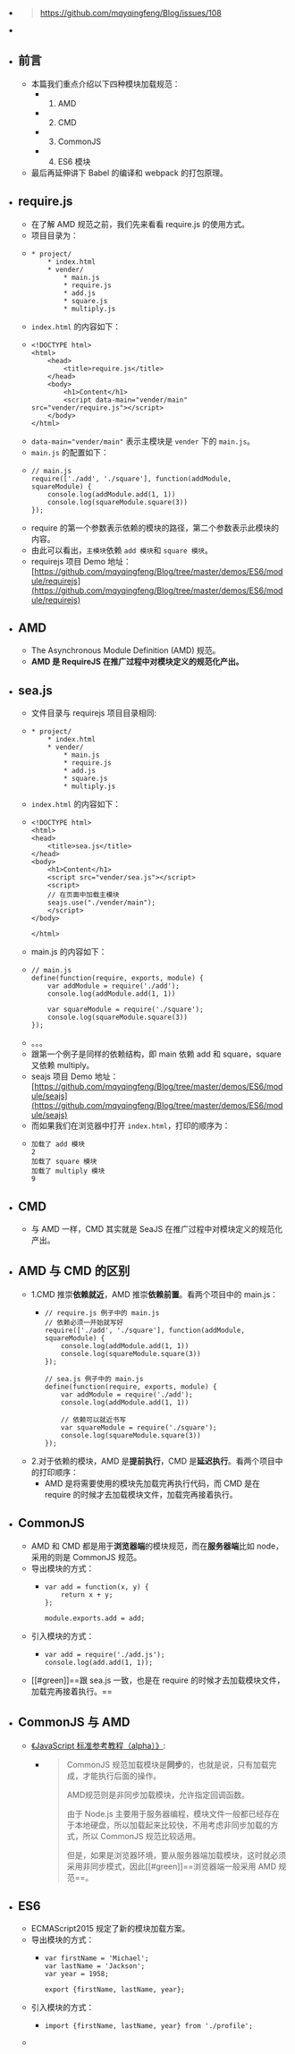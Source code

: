 - > https://github.com/mqyqingfeng/Blog/issues/108
-
- ## 前言
	- 本篇我们重点介绍以下四种模块加载规范：
		- 1. AMD
		- 2. CMD
		- 3. CommonJS
		- 4. ES6 模块
	- 最后再延伸讲下 Babel 的编译和 webpack 的打包原理。
- ## require.js
	- 在了解 AMD 规范之前，我们先来看看 require.js 的使用方式。
	- 项目目录为：
	- ```
	  * project/
	      * index.html
	      * vender/
	          * main.js
	          * require.js
	          * add.js
	          * square.js
	          * multiply.js
	  ```
	- `index.html` 的内容如下：
	- ```
	  <!DOCTYPE html>
	  <html>
	      <head>
	          <title>require.js</title>
	      </head>
	      <body>
	          <h1>Content</h1>
	          <script data-main="vender/main" src="vender/require.js"></script>
	      </body>
	  </html>
	  ```
	- `data-main="vender/main"` 表示主模块是 `vender` 下的 `main.js`。
	- `main.js` 的配置如下：
	- ```
	  // main.js
	  require(['./add', './square'], function(addModule, squareModule) {
	      console.log(addModule.add(1, 1))
	      console.log(squareModule.square(3))
	  });
	  ```
	- require 的第一个参数表示依赖的模块的路径，第二个参数表示此模块的内容。
	- 由此可以看出，`主模块`依赖 `add 模块`和 `square 模块`。
	- requirejs 项目 Demo 地址：[https://github.com/mqyqingfeng/Blog/tree/master/demos/ES6/module/requirejs](https://github.com/mqyqingfeng/Blog/tree/master/demos/ES6/module/requirejs)
- ## AMD
	- The Asynchronous Module Definition (AMD) 规范。
	- **AMD 是 RequireJS 在推广过程中对模块定义的规范化产出。**
- ## sea.js
	- 文件目录与 requirejs 项目目录相同:
	- ```
	  * project/
	      * index.html
	      * vender/
	          * main.js
	          * require.js
	          * add.js
	          * square.js
	          * multiply.js
	  ```
	- `index.html` 的内容如下：
	- ```
	  <!DOCTYPE html>
	  <html>
	  <head>
	      <title>sea.js</title>
	  </head>
	  <body>
	      <h1>Content</h1>
	      <script src="vender/sea.js"></script>
	      <script>
	      // 在页面中加载主模块
	      seajs.use("./vender/main");
	      </script>
	  </body>
	  
	  </html>
	  ```
	- main.js 的内容如下：
	- ```
	  // main.js
	  define(function(require, exports, module) {
	      var addModule = require('./add');
	      console.log(addModule.add(1, 1))
	  
	      var squareModule = require('./square');
	      console.log(squareModule.square(3))
	  });
	  ```
	- 。。。
	- 跟第一个例子是同样的依赖结构，即 main 依赖 add 和 square，square 又依赖 multiply。
	- seajs 项目 Demo 地址：[https://github.com/mqyqingfeng/Blog/tree/master/demos/ES6/module/seajs](https://github.com/mqyqingfeng/Blog/tree/master/demos/ES6/module/seajs)
	- 而如果我们在浏览器中打开 `index.html`，打印的顺序为：
	- ```
	  加载了 add 模块
	  2
	  加载了 square 模块
	  加载了 multiply 模块
	  9
	  ```
- ## CMD
	- 与 AMD 一样，CMD 其实就是 SeaJS 在推广过程中对模块定义的规范化产出。
- ## AMD 与 CMD 的区别
	- 1.CMD 推崇**依赖就近**，AMD 推崇**依赖前置**。看两个项目中的 main.js：
		- ```
		  // require.js 例子中的 main.js
		  // 依赖必须一开始就写好
		  require(['./add', './square'], function(addModule, squareModule) {
		      console.log(addModule.add(1, 1))
		      console.log(squareModule.square(3))
		  });
		  
		  // sea.js 例子中的 main.js
		  define(function(require, exports, module) {
		      var addModule = require('./add');
		      console.log(addModule.add(1, 1))
		  
		      // 依赖可以就近书写
		      var squareModule = require('./square');
		      console.log(squareModule.square(3))
		  });
		  ```
	- 2.对于依赖的模块，AMD 是**提前执行**，CMD 是**延迟执行**。看两个项目中的打印顺序：
		- AMD 是将需要使用的模块先加载完再执行代码，而 CMD 是在 require 的时候才去加载模块文件，加载完再接着执行。
- ## CommonJS
	- AMD 和 CMD 都是用于**浏览器端**的模块规范，而在**服务器端**比如 node，采用的则是 CommonJS 规范。
	- 导出模块的方式：
		- ```
		  var add = function(x, y) {　
		      return x + y;
		  };
		  
		  module.exports.add = add;
		  ```
	- 引入模块的方式：
		- ```
		  var add = require('./add.js');
		  console.log(add.add(1, 1));
		  ```
	- [[#green]]==跟 sea.js 一致，也是在 require 的时候才去加载模块文件，加载完再接着执行。==
- ## CommonJS 与 AMD
	- [《JavaScript 标准参考教程（alpha）》](http://javascript.ruanyifeng.com/nodejs/module.html):
		- > CommonJS 规范加载模块是**同步**的，也就是说，只有加载完成，才能执行后面的操作。
		  >
		  > AMD规范则是非同步加载模块，允许指定回调函数。
		  >
		  > 由于 Node.js 主要用于服务器编程，模块文件一般都已经存在于本地硬盘，所以加载起来比较快，不用考虑非同步加载的方式，所以 CommonJS 规范比较适用。
		  >
		  > 但是，如果是浏览器环境，要从服务器端加载模块，这时就必须采用非同步模式，因此[[#green]]==浏览器端一般采用 AMD 规范==。
- ## ES6
	- ECMAScript2015 规定了新的模块加载方案。
	- 导出模块的方式：
		- ```
		  var firstName = 'Michael';
		  var lastName = 'Jackson';
		  var year = 1958;
		  
		  export {firstName, lastName, year};
		  ```
	- 引入模块的方式：
		- ```
		  import {firstName, lastName, year} from './profile';
		  ```
	-